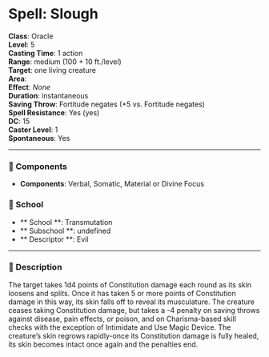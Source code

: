 
# Spell: Slough
**Class**: Oracle  
**Level**: 5  
**Casting Time**: 1 action  
**Range**: medium (100 + 10 ft./level)  
**Target**: one living creature  
**Area**:   
**Effect**: _None_  
**Duration**: instantaneous  
**Saving Throw**: Fortitude negates (+5 vs. Fortitude negates)  
**Spell Resistance**: Yes (yes)  
**DC**: 15  
**Caster Level**: 1  
**Spontaneous**: Yes

---

### 🔮 Components
- **Components**: Verbal, Somatic, Material or Divine Focus

### 🏫 School
- ** School **: Transmutation
- ** Subschool **: undefined
- ** Descriptor **: Evil
---

### 📜 Description
The target takes 1d4 points of Constitution damage each round as its skin loosens and splits. Once it has taken 5 or more points of Constitution damage in this way, its skin falls off to reveal its musculature. The creature ceases taking Constitution damage, but takes a -4 penalty on saving throws against disease, pain effects, or poison, and on Charisma-based skill checks with the exception of Intimidate and Use Magic Device. The creature’s skin regrows rapidly-once its Constitution damage is fully healed, its skin becomes intact once again and the penalties end.
